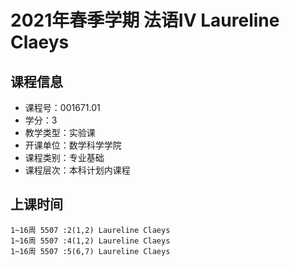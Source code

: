 # 2021年春季学期 法语IV Laureline Claeys






## 课程信息

- 课程号：001671.01
- 学分：3
- 教学类型：实验课
- 开课单位：数学科学学院
- 课程类别：专业基础
- 课程层次：本科计划内课程

## 上课时间

```
1~16周 5507 :2(1,2) Laureline Claeys
1~16周 5507 :4(1,2) Laureline Claeys
1~16周 5507 :5(6,7) Laureline Claeys
```

